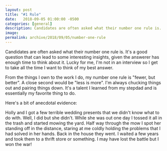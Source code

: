 ```yaml
---
layout: post
title: "#1 Rule"
date:   2018-09-05 01:00:00 -0500
categories: [general]
description: Candidates are often asked what their number one rule is. It's a good question that can lead to some interesting insights, given the answerer has enough time to think about it. Here's mine.
image: 
permalink: archive/2018/09/05/number-one-rule
---
```


Candidates are often asked what their number one rule is. It's a good question that can lead to some interesting insights, given the answerer has enough time to think about it. Lucky for me, I'm not in an interview so I get to take all the time I want to think of my best answer.

From the things I own to the work I do, my number one rule is "fewer, but better". A close second would be "less is more". I'm always chucking things out and pairing things down. It's a talent I learned from my stepdad and is essentially my favorite thing to do.

Here's a bit of anecdotal evidence:

Holly and I got a few terrible wedding presents that we didn't know what to do with. Well, I did but she didn't. While she was out one day I tossed it all in the trash and started mowing the yard. Half way through the mow I spot her standing off in the distance, staring at me coldly holding the problems that I had solved in her hands. Back in the house they went. I waited a few years and took them to a thrift store or something. I may have lost the battle but I won the war!